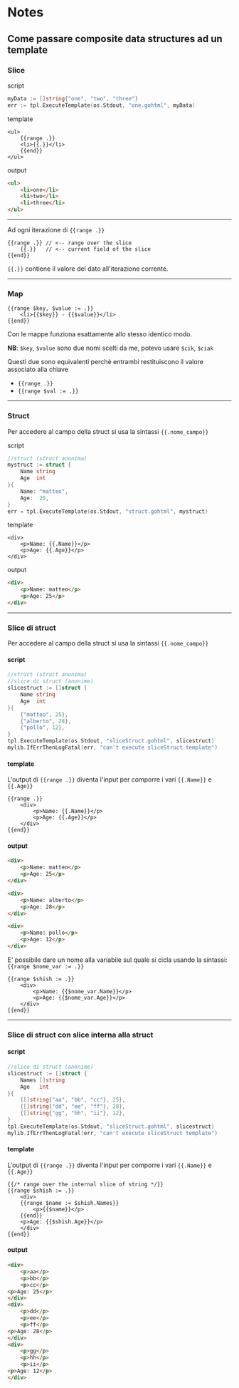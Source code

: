 # Notes

## Come passare composite data structures ad un template

### Slice

script

```Go
myData := []string{"one", "two", "three"}
err := tpl.ExecuteTemplate(os.Stdout, "one.gohtml", myData)
```

template

```gohtml
<ul>
    {{range .}}
    <li>{{.}}</li>
    {{end}}
</ul>
```

output

```html
<ul>
    <li>one</li>
    <li>two</li>
    <li>three</li>
</ul>
```

---

Ad ogni iterazione di `{{range .}} `

```gohtml
{{range .}} // <-- range over the slice
    {{.}}   // <-- current field of the slice
{{end}}
```

`{{.}}` contiene il valore del dato all'iterazione corrente.

---

### Map

```gohtml
{{range $key, $value := .}}
    <li>{{$key}} - {{$value}}</li>
{{end}}
```

Con le mappe funziona esattamente allo stesso identico modo.

**NB**: `$key`, `$value` sono due nomi scelti da me, potevo usare `$cik`, `$ciak`

Questi due sono equivalenti perchè entrambi restituiscono il valore associato alla chiave

- `{{range .}}`
- `{{range $val := .}}`

---

### Struct

Per accedere al campo della struct si usa la sintassi `{{.nome_campo}}`

script

```Go
//struct (struct anonima)
mystruct := struct {
    Name string
    Age  int
}{
    Name: "matteo",
    Age:  25,
}
err = tpl.ExecuteTemplate(os.Stdout, "struct.gohtml", mystruct)
```

template

```gohtml
<div>
    <p>Name: {{.Name}}</p>
    <p>Age: {{.Age}}</p>
</div>
```

output

```html
<div>
    <p>Name: matteo</p>
    <p>Age: 25</p>
</div>
```

---

### Slice di struct

Per accedere al campo della struct si usa la sintassi `{{.nome_campo}}`

#### script

```Go
//struct (struct anonima)
//slice di struct (anonime)
slicestruct := []struct {
    Name string
    Age  int
}{
    {"matteo", 25},
    {"alberto", 28},
    {"pollo", 12},
}
tpl.ExecuteTemplate(os.Stdout, "sliceStruct.gohtml", slicestruct)
mylib.IfErrThenLogFatal(err, "can't execute sliceStruct template")
```

#### template

L'output di `{{range .}}` diventa l'input per comporre i vari `{{.Name}}` e `{{.Age}}`

```gohtml
{{range .}}
    <div>
        <p>Name: {{.Name}}</p>
        <p>Age: {{.Age}}</p>
    </div>
{{end}}
```

#### output

```html
<div>
    <p>Name: matteo</p>
    <p>Age: 25</p>
</div>

<div>
    <p>Name: alberto</p>
    <p>Age: 28</p>
</div>

<div>
    <p>Name: pollo</p>
    <p>Age: 12</p>
</div>
```

E' possibile dare un nome alla variabile sul quale si cicla usando la sintassi:
`{{range $nome_var := .}}`

```Gohtml
{{range $shish := .}}
    <div>
        <p>Name: {{$nome_var.Name}}</p>
        <p>Age: {{$nome_var.Age}}</p>
    </div>
{{end}}
```

---

### Slice di struct con slice interna alla struct

#### script

```Go
//slice di struct (anonime)
slicestruct := []struct {
    Names []string
    Age   int
}{
    {[]string{"aa", "bb", "cc"}, 25},
    {[]string{"dd", "ee", "ff"}, 28},
    {[]string{"gg", "hh", "ii"}, 12},
}
tpl.ExecuteTemplate(os.Stdout, "sliceStruct.gohtml", slicestruct)
mylib.IfErrThenLogFatal(err, "can't execute sliceStruct template")
```

#### template

L'output di `{{range .}}` diventa l'input per comporre i vari `{{.Name}}` e `{{.Age}}`

```gohtml
{{/* range over the internal slice of string */}}
{{range $shish := .}}
    <div>
    {{range $name := $shish.Names}}
        <p>{{$name}}</p>
    {{end}}
    <p>Age: {{$shish.Age}}</p>
    </div>
{{end}}
```

#### output

```html
<div>
    <p>aa</p>
    <p>bb</p>
    <p>cc</p>
<p>Age: 25</p>
</div>
<div>
    <p>dd</p>
    <p>ee</p>
    <p>ff</p>
<p>Age: 28</p>
</div>
<div>
    <p>gg</p>
    <p>hh</p>
    <p>ii</p>
<p>Age: 12</p>
</div>
```
